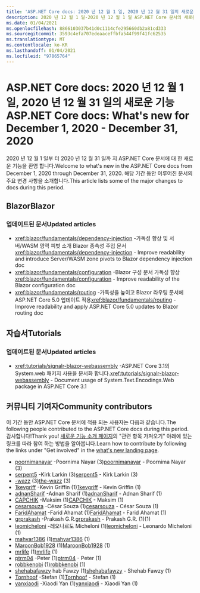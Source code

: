 ```yaml
---
title: 'ASP.NET Core docs: 2020 년 12 월 1 일, 2020 년 12 월 31 일의 새로운 기능'
description: 2020 년 12 월 1 일-2020 년 12 월 1 일 ASP.NET Core 문서의 새로운 기능
ms.date: 01/04/2021
ms.openlocfilehash: 8866103037b41d0c1114cfe295660db2a81cd333
ms.sourcegitcommit: 3593c4efa707edeaaceffbfa544f99f41fc62535
ms.translationtype: MT
ms.contentlocale: ko-KR
ms.lasthandoff: 01/04/2021
ms.locfileid: "97865764"
---
```

# <a name="aspnet-core-docs-whats-new-for-december-1-2020---december-31-2020"></a><span data-ttu-id="0efef-103">ASP.NET Core docs: 2020 년 12 월 1 일, 2020 년 12 월 31 일의 새로운 기능</span><span class="sxs-lookup"><span data-stu-id="0efef-103">ASP.NET Core docs: What's new for December 1, 2020 - December 31, 2020</span></span>

<span data-ttu-id="0efef-104">2020 년 12 월 1 일부 터 2020 년 12 월 31 일까 지 ASP.NET Core 문서에 대 한 새로운 기능을 환영 합니다.</span><span class="sxs-lookup"><span data-stu-id="0efef-104">Welcome to what's new in the ASP.NET Core docs from December 1, 2020 through December 31, 2020.</span></span> <span data-ttu-id="0efef-105">해당 기간 동안 이루어진 문서의 주요 변경 사항을 소개합니다.</span><span class="sxs-lookup"><span data-stu-id="0efef-105">This article lists some of the major changes to docs during this period.</span></span>

## <a name="blazor"></a><span data-ttu-id="0efef-106">Blazor</span><span class="sxs-lookup"><span data-stu-id="0efef-106">Blazor</span></span>

### <a name="updated-articles"></a><span data-ttu-id="0efef-107">업데이트된 문서</span><span class="sxs-lookup"><span data-stu-id="0efef-107">Updated articles</span></span>

- <span data-ttu-id="0efef-108"><xref:blazor/fundamentals/dependency-injection> -가독성 향상 및 서버/WASM 영역 피벗 소개 Blazor 종속성 주입 문서</span><span class="sxs-lookup"><span data-stu-id="0efef-108"><xref:blazor/fundamentals/dependency-injection> - Improve readability and introduce Server/WASM zone pivots to Blazor dependency injection doc</span></span>
- <span data-ttu-id="0efef-109"><xref:blazor/fundamentals/configuration> -Blazor 구성 문서 가독성 향상</span><span class="sxs-lookup"><span data-stu-id="0efef-109"><xref:blazor/fundamentals/configuration> - Improve readability of the Blazor configuration doc</span></span>
- <span data-ttu-id="0efef-110"><xref:blazor/fundamentals/routing> -가독성을 높이고 Blazor 라우팅 문서에 ASP.NET Core 5.0 업데이트 적용</span><span class="sxs-lookup"><span data-stu-id="0efef-110"><xref:blazor/fundamentals/routing> - Improve readability and apply ASP.NET Core 5.0 updates to Blazor routing doc</span></span>

## <a name="tutorials"></a><span data-ttu-id="0efef-111">자습서</span><span class="sxs-lookup"><span data-stu-id="0efef-111">Tutorials</span></span>

### <a name="updated-articles"></a><span data-ttu-id="0efef-112">업데이트된 문서</span><span class="sxs-lookup"><span data-stu-id="0efef-112">Updated articles</span></span>

- <span data-ttu-id="0efef-113"><xref:tutorials/signalr-blazor-webassembly> -ASP.NET Core 3.1의 System.web 패키지 사용을 문서화 합니다.</span><span class="sxs-lookup"><span data-stu-id="0efef-113"><xref:tutorials/signalr-blazor-webassembly> - Document usage of System.Text.Encodings.Web package in ASP.NET Core 3.1</span></span>

## <a name="community-contributors"></a><span data-ttu-id="0efef-114">커뮤니티 기여자</span><span class="sxs-lookup"><span data-stu-id="0efef-114">Community contributors</span></span>

<span data-ttu-id="0efef-115">이 기간 동안 ASP.NET Core 문서에 적용 되는 사용자는 다음과 같습니다.</span><span class="sxs-lookup"><span data-stu-id="0efef-115">The following people contributed to the ASP.NET Core docs during this period.</span></span> <span data-ttu-id="0efef-116">감사합니다!</span><span class="sxs-lookup"><span data-stu-id="0efef-116">Thank you!</span></span> <span data-ttu-id="0efef-117">[새로운 기능 소개 페이지](index.yml)의 "관련 항목 가져오기" 아래에 있는 링크를 따라 참여 하는 방법을 알아봅니다.</span><span class="sxs-lookup"><span data-stu-id="0efef-117">Learn how to contribute by following the links under "Get involved" in the [what's new landing page](index.yml).</span></span>

- <span data-ttu-id="0efef-118">[poornimanayar](https://github.com/poornimanayar) -Poornima Nayar (3)</span><span class="sxs-lookup"><span data-stu-id="0efef-118">[poornimanayar](https://github.com/poornimanayar) - Poornima Nayar (3)</span></span>
- <span data-ttu-id="0efef-119">[serpent5](https://github.com/serpent5) -Kirk Larkin (3)</span><span class="sxs-lookup"><span data-stu-id="0efef-119">[serpent5](https://github.com/serpent5) - Kirk Larkin (3)</span></span>
- <span data-ttu-id="0efef-120">[-wazz](https://github.com/the-wazz) (3)</span><span class="sxs-lookup"><span data-stu-id="0efef-120">[the-wazz](https://github.com/the-wazz) (3)</span></span>
- <span data-ttu-id="0efef-121">[1kevgriff](https://github.com/1kevgriff) -Kevin Griffin (1)</span><span class="sxs-lookup"><span data-stu-id="0efef-121">[1kevgriff](https://github.com/1kevgriff) - Kevin Griffin (1)</span></span>
- <span data-ttu-id="0efef-122">[adnanSharif](https://github.com/adnanSharif) -Adnan Sharif (1)</span><span class="sxs-lookup"><span data-stu-id="0efef-122">[adnanSharif](https://github.com/adnanSharif) - Adnan Sharif (1)</span></span>
- <span data-ttu-id="0efef-123">[CAPCHIK](https://github.com/CAPCHIK) -Maksim (1)</span><span class="sxs-lookup"><span data-stu-id="0efef-123">[CAPCHIK](https://github.com/CAPCHIK) - Maksim (1)</span></span>
- <span data-ttu-id="0efef-124">[cesarsouza](https://github.com/cesarsouza) -César Souza (1)</span><span class="sxs-lookup"><span data-stu-id="0efef-124">[cesarsouza](https://github.com/cesarsouza) - César Souza (1)</span></span>
- <span data-ttu-id="0efef-125">[FaridAhamat](https://github.com/FaridAhamat) -Farid Ahamat (1)</span><span class="sxs-lookup"><span data-stu-id="0efef-125">[FaridAhamat](https://github.com/FaridAhamat) - Farid Ahamat (1)</span></span>
- <span data-ttu-id="0efef-126">[grprakash](https://github.com/grprakash) -Prakash G.R.</span><span class="sxs-lookup"><span data-stu-id="0efef-126">[grprakash](https://github.com/grprakash) - Prakash G.R.</span></span> <span data-ttu-id="0efef-127">(1)</span><span class="sxs-lookup"><span data-stu-id="0efef-127">(1)</span></span>
- <span data-ttu-id="0efef-128">[leomicheloni](https://github.com/leomicheloni) -레오나르도 Micheloni (1)</span><span class="sxs-lookup"><span data-stu-id="0efef-128">[leomicheloni](https://github.com/leomicheloni) - Leonardo Micheloni (1)</span></span>
- <span data-ttu-id="0efef-129">[mahyar1386](https://github.com/mahyar1386) (1)</span><span class="sxs-lookup"><span data-stu-id="0efef-129">[mahyar1386](https://github.com/mahyar1386) (1)</span></span>
- <span data-ttu-id="0efef-130">[MaroonBob1928](https://github.com/MaroonBob1928) (1)</span><span class="sxs-lookup"><span data-stu-id="0efef-130">[MaroonBob1928](https://github.com/MaroonBob1928) (1)</span></span>
- <span data-ttu-id="0efef-131">[mrlife](https://github.com/mrlife) (1)</span><span class="sxs-lookup"><span data-stu-id="0efef-131">[mrlife](https://github.com/mrlife) (1)</span></span>
- <span data-ttu-id="0efef-132">[ptrm04](https://github.com/ptrm04) -Peter (1)</span><span class="sxs-lookup"><span data-stu-id="0efef-132">[ptrm04](https://github.com/ptrm04) - Peter (1)</span></span>
- <span data-ttu-id="0efef-133">[robbkenobi](https://github.com/robbkenobi) (1)</span><span class="sxs-lookup"><span data-stu-id="0efef-133">[robbkenobi](https://github.com/robbkenobi) (1)</span></span>
- <span data-ttu-id="0efef-134">[shehabafawzy](https://github.com/shehabafawzy) hab Fawzy (1)</span><span class="sxs-lookup"><span data-stu-id="0efef-134">[shehabafawzy](https://github.com/shehabafawzy) - Shehab Fawzy (1)</span></span>
- <span data-ttu-id="0efef-135">[Tornhoof](https://github.com/Tornhoof) -Stefan (1)</span><span class="sxs-lookup"><span data-stu-id="0efef-135">[Tornhoof](https://github.com/Tornhoof) - Stefan (1)</span></span>
- <span data-ttu-id="0efef-136">[yanxiaodi](https://github.com/yanxiaodi) -Xiaodi Yan (1)</span><span class="sxs-lookup"><span data-stu-id="0efef-136">[yanxiaodi](https://github.com/yanxiaodi) - Xiaodi Yan (1)</span></span>
